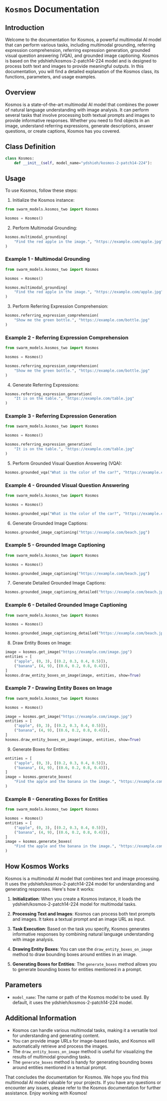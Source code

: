 # `Kosmos` Documentation

## Introduction

Welcome to the documentation for Kosmos, a powerful multimodal AI model that can perform various tasks, including multimodal grounding, referring expression comprehension, referring expression generation, grounded visual question answering (VQA), and grounded image captioning. Kosmos is based on the ydshieh/kosmos-2-patch14-224 model and is designed to process both text and images to provide meaningful outputs. In this documentation, you will find a detailed explanation of the Kosmos class, its functions, parameters, and usage examples.

## Overview

Kosmos is a state-of-the-art multimodal AI model that combines the power of natural language understanding with image analysis. It can perform several tasks that involve processing both textual prompts and images to provide informative responses. Whether you need to find objects in an image, understand referring expressions, generate descriptions, answer questions, or create captions, Kosmos has you covered.

## Class Definition

```python
class Kosmos:
    def __init__(self, model_name="ydshieh/kosmos-2-patch14-224"):
```

## Usage

To use Kosmos, follow these steps:

1. Initialize the Kosmos instance:

```python
from swarm_models.kosmos_two import Kosmos

kosmos = Kosmos()
```

2. Perform Multimodal Grounding:

```python
kosmos.multimodal_grounding(
    "Find the red apple in the image.", "https://example.com/apple.jpg"
)
```

### Example 1 - Multimodal Grounding

```python
from swarm_models.kosmos_two import Kosmos

kosmos = Kosmos()

kosmos.multimodal_grounding(
    "Find the red apple in the image.", "https://example.com/apple.jpg"
)
```

3. Perform Referring Expression Comprehension:

```python
kosmos.referring_expression_comprehension(
    "Show me the green bottle.", "https://example.com/bottle.jpg"
)
```

### Example 2 - Referring Expression Comprehension

```python
from swarm_models.kosmos_two import Kosmos

kosmos = Kosmos()

kosmos.referring_expression_comprehension(
    "Show me the green bottle.", "https://example.com/bottle.jpg"
)
```

4. Generate Referring Expressions:

```python
kosmos.referring_expression_generation(
    "It is on the table.", "https://example.com/table.jpg"
)
```

### Example 3 - Referring Expression Generation

```python
from swarm_models.kosmos_two import Kosmos

kosmos = Kosmos()

kosmos.referring_expression_generation(
    "It is on the table.", "https://example.com/table.jpg"
)
```

5. Perform Grounded Visual Question Answering (VQA):

```python
kosmos.grounded_vqa("What is the color of the car?", "https://example.com/car.jpg")
```

### Example 4 - Grounded Visual Question Answering

```python
from swarm_models.kosmos_two import Kosmos

kosmos = Kosmos()

kosmos.grounded_vqa("What is the color of the car?", "https://example.com/car.jpg")
```

6. Generate Grounded Image Captions:

```python
kosmos.grounded_image_captioning("https://example.com/beach.jpg")
```

### Example 5 - Grounded Image Captioning

```python
from swarm_models.kosmos_two import Kosmos

kosmos = Kosmos()

kosmos.grounded_image_captioning("https://example.com/beach.jpg")
```

7. Generate Detailed Grounded Image Captions:

```python
kosmos.grounded_image_captioning_detailed("https://example.com/beach.jpg")
```

### Example 6 - Detailed Grounded Image Captioning

```python
from swarm_models.kosmos_two import Kosmos

kosmos = Kosmos()

kosmos.grounded_image_captioning_detailed("https://example.com/beach.jpg")
```

8. Draw Entity Boxes on Image:

```python
image = kosmos.get_image("https://example.com/image.jpg")
entities = [
    ("apple", (0, 3), [(0.2, 0.3, 0.4, 0.5)]),
    ("banana", (4, 9), [(0.6, 0.2, 0.8, 0.4)]),
]
kosmos.draw_entity_boxes_on_image(image, entities, show=True)
```

### Example 7 - Drawing Entity Boxes on Image

```python
from swarm_models.kosmos_two import Kosmos

kosmos = Kosmos()

image = kosmos.get_image("https://example.com/image.jpg")
entities = [
    ("apple", (0, 3), [(0.2, 0.3, 0.4, 0.5)]),
    ("banana", (4, 9), [(0.6, 0.2, 0.8, 0.4)]),
]
kosmos.draw_entity_boxes_on_image(image, entities, show=True)
```

9. Generate Boxes for Entities:

```python
entities = [
    ("apple", (0, 3), [(0.2, 0.3, 0.4, 0.5)]),
    ("banana", (4, 9), [(0.6, 0.2, 0.8, 0.4)]),
]
image = kosmos.generate_boxes(
    "Find the apple and the banana in the image.", "https://example.com/image.jpg"
)
```

### Example 8 - Generating Boxes for Entities

```python
from swarm_models.kosmos_two import Kosmos

kosmos = Kosmos()
entities = [
    ("apple", (0, 3), [(0.2, 0.3, 0.4, 0.5)]),
    ("banana", (4, 9), [(0.6, 0.2, 0.8, 0.4)]),
]
image = kosmos.generate_boxes(
    "Find the apple and the banana in the image.", "https://example.com/image.jpg"
)
```

## How Kosmos Works

Kosmos is a multimodal AI model that combines text and image processing. It uses the ydshieh/kosmos-2-patch14-224 model for understanding and generating responses. Here's how it works:

1. **Initialization**: When you create a Kosmos instance, it loads the ydshieh/kosmos-2-patch14-224 model for multimodal tasks.

2. **Processing Text and Images**: Kosmos can process both text prompts and images. It takes a textual prompt and an image URL as input.

3. **Task Execution**: Based on the task you specify, Kosmos generates informative responses by combining natural language understanding with image analysis.

4. **Drawing Entity Boxes**: You can use the `draw_entity_boxes_on_image` method to draw bounding boxes around entities in an image.

5. **Generating Boxes for Entities**: The `generate_boxes` method allows you to generate bounding boxes for entities mentioned in a prompt.

## Parameters

- `model_name`: The name or path of the Kosmos model to be used. By default, it uses the ydshieh/kosmos-2-patch14-224 model.

## Additional Information

- Kosmos can handle various multimodal tasks, making it a versatile tool for understanding and generating content.
- You can provide image URLs for image-based tasks, and Kosmos will automatically retrieve and process the images.
- The `draw_entity_boxes_on_image` method is useful for visualizing the results of multimodal grounding tasks.
- The `generate_boxes` method is handy for generating bounding boxes around entities mentioned in a textual prompt.

That concludes the documentation for Kosmos. We hope you find this multimodal AI model valuable for your projects. If you have any questions or encounter any issues, please refer to the Kosmos documentation for
further assistance. Enjoy working with Kosmos!
